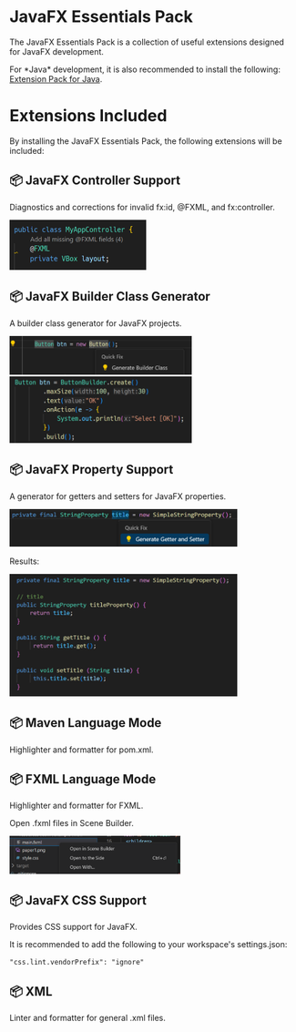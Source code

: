 # JavaFX Essentials Pack

The JavaFX Essentials Pack is a collection of useful extensions designed for JavaFX development.

For \*Java\* development, it is also recommended to install the following: [Extension Pack for Java](https://marketplace.visualstudio.com/items?itemName=vscjava.vscode-java-pack).

# Extensions Included

By installing the JavaFX Essentials Pack, the following extensions will be included:

## 📦 JavaFX Controller Support
Diagnostics and corrections for invalid fx:id, @FXML, and fx:controller.

<img src="images/no_field_lens.png" width="240">

## 📦 JavaFX Builder Class Generator
A builder class generator for JavaFX projects.

<img src="images/builder-codeaction.png" width="320">
<img src="images/builder.png" width="320">

## 📦 JavaFX Property Support
A generator for getters and setters for JavaFX properties.

<img src="images/gettersetter-codeaction.png" width="400">

Results:

<img src="images/gettersetter.png" width="400">

## 📦 Maven Language Mode
Highlighter and formatter for pom.xml.

## 📦 FXML Language Mode
Highlighter and formatter for FXML.

Open .fxml files in Scene Builder.

<img src="images/scenebuilder.png" width="300">

## 📦 JavaFX CSS Support
Provides CSS support for JavaFX.

It is recommended to add the following to your workspace's settings.json:
```
"css.lint.vendorPrefix": "ignore"
```

## 📦 XML
Linter and formatter for general .xml files.
